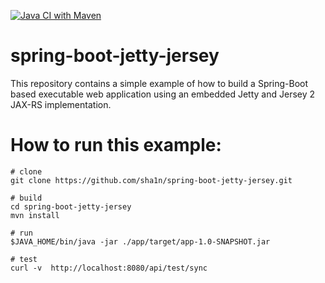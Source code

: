 [![Java CI with Maven](https://github.com/sha1n/spring-boot-jetty-jersey/actions/workflows/maven.yml/badge.svg?branch=master)](https://github.com/sha1n/spring-boot-jetty-jersey/actions/workflows/maven.yml)

spring-boot-jetty-jersey
========================
This repository contains a simple example of how to build a Spring-Boot based executable web application using an embedded Jetty and Jersey 2 JAX-RS implementation.

# How to run this example:
```
# clone
git clone https://github.com/sha1n/spring-boot-jetty-jersey.git

# build
cd spring-boot-jetty-jersey
mvn install

# run
$JAVA_HOME/bin/java -jar ./app/target/app-1.0-SNAPSHOT.jar

# test
curl -v  http://localhost:8080/api/test/sync
```
